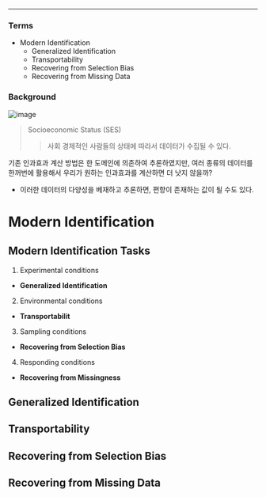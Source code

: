 ****
### Terms
- Modern Identification
  - Generalized Identification
  - Transportability
  - Recovering from Selection Bias
  - Recovering from Missing Data

### Background
![image](https://user-images.githubusercontent.com/39285147/179339806-1cff2c4f-4b43-463b-a1eb-05cc92cda53d.png)

> Socioeconomic Status (SES)
>> 사회 경제적인 사람들의 상태에 따라서 데이터가 수집될 수 있다.

기존 인과효과 계산 방법은 한 도메인에 의존하여 추론하였지만, 여러 종류의 데이터를 한꺼번에 활용해서 우리가 원하는 인과효과를 계산하면 더 낫지 않을까?
- 이러한 데이터의 다양성을 베재하고 추론하면, 편향이 존재하는 값이 될 수도 있다.

# Modern Identification
## Modern Identification Tasks
1. Experimental conditions
- **Generalized Identification**

2. Environmental conditions
- **Transportabilit**

3. Sampling conditions
- **Recovering from Selection Bias**

4. Responding conditions
- **Recovering from Missingness**

## Generalized Identification

## Transportability

## Recovering from Selection Bias

## Recovering from Missing Data

